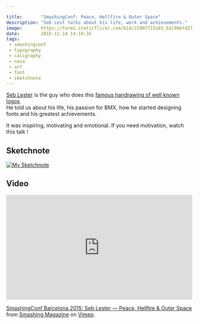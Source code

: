 ```yaml
---

title:       "SmashingConf: Peace, Hellfire & Outer Space"
description: "Seb Lest talks about his life, work and achievements."
image:       https://farm1.staticflickr.com/614/21907715103_b2c966fd27_b.jpg
date:        2015-11-14 14:10:35
tags:
 - smashingconf
 - typography
 - caligraphy
 - nasa
 - art
 - font
 - sketchnote
---
```


[Seb Lester](https://web.archive.org/web/20151125031901/https://twitter.com/seblester) is the guy who does this [famous handrawing of well known logos](https://www.youtube.com/watch?v=1orjLpX7GbM).  
He told us about his life, his passion for BMX, how he started designing fonts and his greatest achievements.

It was inspiring, motivating and emotional. If you need motivation, watch this talk !

## Sketchnote

[![My Sketchnote](https://farm6.staticflickr.com/5648/22589393977_4021152d25_b.jpg)](https://flic.kr/p/Aq9xPX)

## Video

<iframe src="https://player.vimeo.com/video/145328392?title=0&byline=0&portrait=0" width="500" height="281" frameborder="0" webkitallowfullscreen mozallowfullscreen allowfullscreen></iframe> <p><a href="https://vimeo.com/145328392">SmashingConf Barcelona 2015: Seb Lester &mdash; Peace, Hellfire &amp; Outer Space</a> from <a href="https://vimeo.com/smashingmagazine">Smashing Magazine</a> on <a href="https://vimeo.com">Vimeo</a>.</p>
